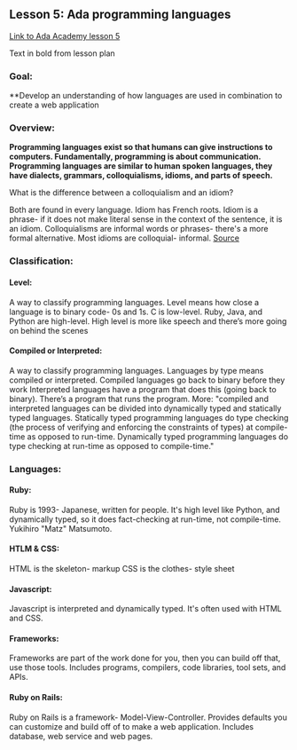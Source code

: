 ## Lesson 5: Ada programming languages

[Link to Ada Academy lesson 5](https://github.com/Ada-Developers-Academy/jump-start/tree/master/preparing-to-code/ada-languages)

Text in bold from lesson plan 

### Goal:
**Develop an understanding of how languages are used in combination to create a web application

### Overview: 
**Programming languages exist so that humans can give instructions to computers. Fundamentally, programming is about communication. Programming languages are similar to human spoken languages, they have dialects, grammars, colloquialisms, idioms, and parts of speech.**

What is the difference between a colloquialism and an idiom?

Both are found in every language. Idiom has French roots. Idiom is a phrase- if it does not make literal sense in the context of the sentence, it is an idiom. Colloquialisms are informal words or phrases- there's a more formal alternative. Most idioms are colloquial- informal. [Source](http://www.differencebetween.com/difference-between-idioms-and-vs-colloquialisms/) 


### Classification: 

#### Level:
A way to classify programming languages. Level means how close a language is to binary code- 0s and 1s. C is low-level. Ruby, Java, and Python are high-level. High level is more like speech and there’s more going on behind the scenes

#### Compiled or Interpreted:
A way to classify programming languages. Languages by type means compiled or interpreted. Compiled languages go back to binary before they work
Interpreted languages have a program that does this (going back to binary). There’s a program that runs the program. More: "compiled and interpreted languages can be divided into dynamically typed and statically typed languages. Statically typed programming languages do type checking (the process of verifying and enforcing the constraints of types) at compile-time as opposed to run-time. Dynamically typed programming languages do type checking at run-time as opposed to compile-time."

### Languages: 
#### Ruby:
Ruby is 1993- Japanese, written for people. It's high level like Python, and dynamically typed, so it does fact-checking at run-time, not compile-time. 
Yukihiro "Matz" Matsumoto.

#### HTLM & CSS: 

HTML is the skeleton- markup
CSS is the clothes- style sheet

#### Javascript:

Javascript is interpreted and dynamically typed. It's often used with HTML and CSS.
#### Frameworks:

Frameworks are part of the work done for you, then you can build off that, use those tools. Includes programs, compilers, code libraries, tool sets, and APIs.
#### Ruby on Rails:

Ruby on Rails is a framework- Model-View-Controller. Provides defaults you can customize and build off of to make a web application. Includes database, web service and web pages. 



